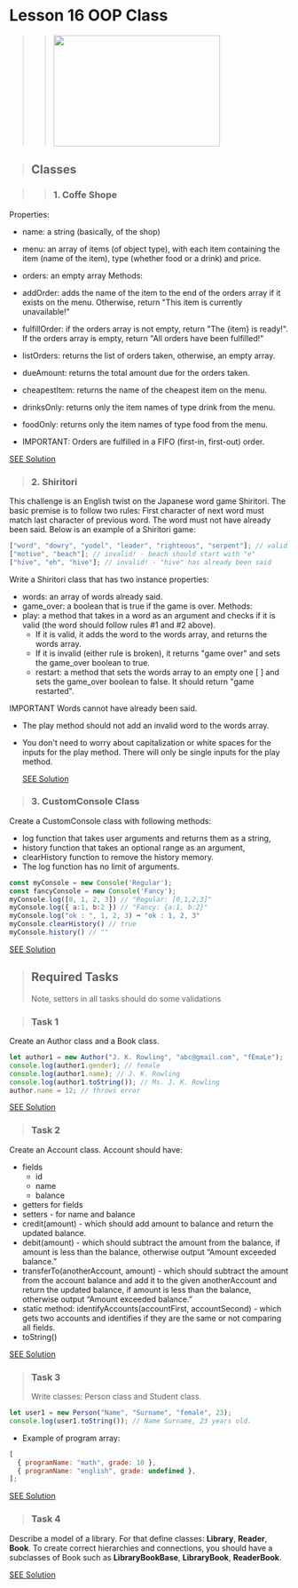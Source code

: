 # Lesson 16 OOP Class

> > [<img src="https://hackernoon.com/hn-images/1*XlnVJQ392USdQuQcdyvJ4w.png" width="300" height="200" />](https://hackernoon.com/hn-images/1*XlnVJQ392USdQuQcdyvJ4w.png)

> ## Classes

> > ### 1. Coffe Shope

Properties:

- name: a string (basically, of the shop)
- menu: an array of items (of object type), with each item containing the item (name of the item), type
  (whether food or a drink) and price.
- orders: an empty array
  Methods:

- addOrder: adds the name of the item to the end of the orders array if it exists on the menu.
  Otherwise, return "This item is currently unavailable!"
- fulfillOrder: if the orders array is not empty, return "The {item} is ready!". If the orders array is empty, return "All orders have been fulfilled!"
- listOrders: returns the list of orders taken, otherwise, an empty array.
- dueAmount: returns the total amount due for the orders taken.
- cheapestItem: returns the name of the cheapest item on the menu.
- drinksOnly: returns only the item names of type drink from the menu.
- foodOnly: returns only the item names of type food from the menu.
- IMPORTANT: Orders are fulfilled in a FIFO (first-in, first-out) order.

[SEE Solution](./CoffeeShop.js)

> ### 2. Shiritori

This challenge is an English twist on the Japanese word game Shiritori. The basic premise is to follow two
rules: First character of next word must match last character of previous word. The word must not have already been said. Below is an example of a Shiritori game:

```javascript
["word", "dowry", "yodel", "leader", "righteous", "serpent"]; // valid!
["motive", "beach"]; // invalid! - beach should start with "e"
["hive", "eh", "hive"]; // invalid! - "hive" has already been said
```

Write a Shiritori class that has two instance properties:

- words: an array of words already said.
- game_over: a boolean that is true if the game is over.
  Methods:
- play: a method that takes in a word as an argument and checks if it is valid (the word should follow
  rules #1 and #2 above).
  - If it is valid, it adds the word to the words array, and returns the words array.
  - If it is invalid (either rule is broken), it returns "game over" and sets the game_over boolean to
    true.
  - restart: a method that sets the words array to an empty one [ ] and sets the game_over boolean
    to false. It should return "game restarted".

IMPORTANT Words cannot have already been said.

- The play method should not add an invalid word to the words array.
- You don't need to worry about capitalization or white spaces for the inputs for the play method. There
  will only be single inputs for the play method.

  [SEE Solution](./Shiritori.js)

> ### 3. CustomConsole Class

Create a CustomConsole class with following methods:

- log function that takes user arguments and returns them as a string,
- history function that takes an optional range as an argument,
- clearHistory function to remove the history memory.
- The log function has no limit of arguments.

```javascript
const myConsole = new Console('Regular');
const fancyConsole = new Console('Fancy');
myConsole.log([0, 1, 2, 3]) // "Regular: [0,1,2,3]"
myConsole.log({ a:1, b:2 }) // "Fancy: {a:1, b:2}"
myConsole.log("ok : ", 1, 2, 3) ➞ "ok : 1, 2, 3"
myConsole.clearHistory() // true
myConsole.history() // ""
```

[SEE Solution](./CustomConsole.js)

> ## Required Tasks
>
> Note, setters in all tasks should do some validations

> ### Task 1

Create an Author class and a Book class.

```javascript
let author1 = new Author("J. K. Rowling", "abc@gmail.com", "fEmaLe");
console.log(author1.gender); // female
console.log(author1.name); // J. K. Rowling
console.log(author1.toString()); // Ms. J. K. Rowling
author.name = 12; // throws error
```

[SEE Solution](./AutherBook.js)

> ### Task 2

Create an Account class. Account should have:

- fields
  - id
  - name
  - balance
- getters for fields
- setters - for name and balance
- credit(amount) - which should add amount to balance and return the updated balance.
- debit(amount) - which should subtract the amount from the balance, if amount is less than the balance, otherwise output “Amount exceeded balance.”
- transferTo(anotherAccount, amount) - which should subtract the amount from the account
  balance and add it to the given anotherAccount and return the updated balance, if amount is less than the balance, otherwise output “Amount exceeded balance.”
- static method: identifyAccounts(accountFirst, accountSecond) - which gets two
  accounts and identifies if they are the same or not comparing all fields.
- toString()

[SEE Solution](./Account.js)

> ### Task 3
>
> Write classes: Person class and Student class.

```javascript
let user1 = new Person("Name", "Surname", "female", 23);
console.log(user1.toString()); // Name Surname, 23 years old.
```

- Example of program array:

```javascript
[
  { programName: "math", grade: 10 },
  { programName: "english", grade: undefined },
];
```

[SEE Solution](./PersonStudent.js)

> ### Task 4

Describe a model of a library. For that define classes: **Library**, **Reader**, **Book**.
To create correct hierarchies and connections, you should have a subclasses of Book such as **LibraryBookBase**, **LibraryBook**, **ReaderBook**.

[SEE Solution](./Library.js)
